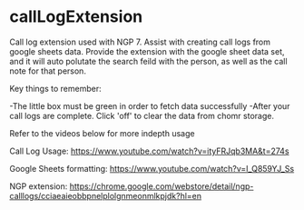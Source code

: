# callLogExtension

Call log extension used with NGP 7. Assist with creating call logs from google sheets data.
Provide the extension with the google sheet data set, and it will auto polutate the search feild with the person, as well as the call note for that person.

Key things to remember:

-The little box must be green in order to fetch data successfully
-After your call logs are complete. Click 'off' to clear the data from chomr storage.

Refer to the videos below for more indepth usage

Call Log Usage:
https://www.youtube.com/watch?v=ityFRJqb3MA&t=274s


Google Sheets formatting:
https://www.youtube.com/watch?v=I_Q859YJ_Ss


NGP extension:
https://chrome.google.com/webstore/detail/ngp-calllogs/cciaeaieobbpnelplolgnmeonmlkpjdk?hl=en
